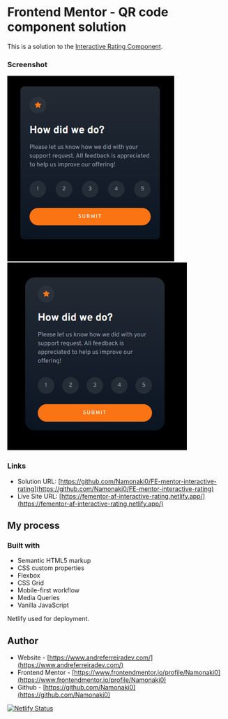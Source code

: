 # Frontend Mentor - QR code component solution

This is a solution to the [Interactive Rating Component](https://www.frontendmentor.io/challenges/interactive-rating-component-koxpeBUmI).

### Screenshot

![mobile](./completed_screenshots/mobile.PNG)
![desktop](./completed_screenshots/desktop.PNG)

### Links

- Solution URL: [https://github.com/Namonaki0/FE-mentor-interactive-rating](https://github.com/Namonaki0/FE-mentor-interactive-rating)
- Live Site URL: [https://fementor-af-interactive-rating.netlify.app/](https://fementor-af-interactive-rating.netlify.app/)

## My process

### Built with

- Semantic HTML5 markup
- CSS custom properties
- Flexbox
- CSS Grid
- Mobile-first workflow
- Media Queries
- Vanilla JavaScript

Netlify used for deployment.

## Author

- Website - [https://www.andreferreiradev.com/](https://www.andreferreiradev.com/)
- Frontend Mentor - [https://www.frontendmentor.io/profile/Namonaki0](https://www.frontendmentor.io/profile/Namonaki0)
- Github - [https://github.com/Namonaki0](https://github.com/Namonaki0)

[![Netlify Status](https://api.netlify.com/api/v1/badges/971907ea-9a88-462e-a8dd-7b6e64721526/deploy-status)](https://app.netlify.com/sites/fementor-af-interactive-rating/deploys)

